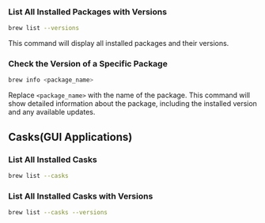 

### List All Installed Packages with Versions
```bash
brew list --versions
```
This command will display all installed packages and their versions.

### Check the Version of a Specific Package
```bash
brew info <package_name>
```
Replace `<package_name>` with the name of the package. This command will show detailed information about the package, including the installed version and any available updates.


## Casks(GUI Applications)

### List All Installed Casks
```bash
brew list --casks
```

### List All Installed Casks with Versions
```bash
brew list --casks --versions
```

